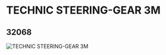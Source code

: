 # TECHNIC STEERING-GEAR 3M
## 32068
![TECHNIC STEERING-GEAR 3M](https://lc-www-live-s.legocdn.com/media/bricks/5/2/4112072.jpg)
